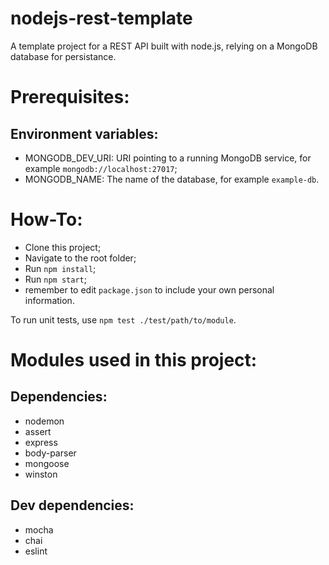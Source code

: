 # nodejs-rest-template
A template project for a REST API built with node.js, relying on a MongoDB database for persistance.

# Prerequisites:  

## Environment variables:
* MONGODB_DEV_URI: URI pointing to a running MongoDB service, for example `mongodb://localhost:27017`;
* MONGODB_NAME: The name of the database, for example `example-db`.

# How-To:
* Clone this project;
* Navigate to the root folder;
* Run `npm install`;
* Run `npm start`;
* remember to edit `package.json` to include your own personal information.

To run unit tests, use `npm test ./test/path/to/module`.

# Modules used in this project:
## Dependencies:
* nodemon
* assert
* express
* body-parser
* mongoose
* winston

## Dev dependencies:
* mocha
* chai
* eslint